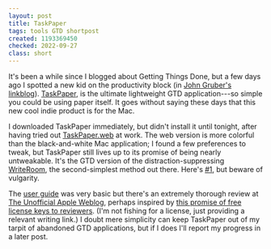 ```yaml
---
layout: post
title: TaskPaper
tags: tools GTD shortpost
created: 1193369450
checked: 2022-09-27
class: short
---
```

It's been a while since I blogged about Getting Things Done, but a few days ago I spotted a new kid on the productivity block (in [John Gruber's linkblog](http://daringfireball.net/linked/2007/october#mon-22-taskpaper)).  [TaskPaper](https://www.taskpaper.com), is the ultimate lightweight GTD application---so simple you could be using paper itself.<!--break-->  It goes without saying these days that this new cool indie product is for the Mac.

I downloaded TaskPaper immediately, but didn't install it until tonight, after having tried out [TaskPaper.web](http://web.archive.org/web/20081013100421/http://hogbaysoftware.com/products/taskpaper_web) at work.  The web version is more colorful than the black-and-white Mac application; I found a few preferences to tweak, but TaskPaper still lives up to its promise of being nearly untweakable.  It's the GTD version of the distraction-suppressing 
 [WriteRoom](http://hogbaysoftware.com/products/writeroom), the second-simplest method out there.  Here's [#1](http://web.archive.org/web/20090421102907/http://www.sizemore.co.uk:80/visiblemonsters/2007/04/10/gttfd-with-henry-rollins/), but beware of vulgarity.

The [user guide](http://web.archive.org/web/20081017150146/http://hogbaysoftware.com:80/products/taskpaper/user_guide) was very basic but there's an extremely thorough review at [The Unofficial Apple Weblog](http://web.archive.org/web/20150208030217/http://www.tuaw.com/2007/10/25/taskpaper-1-0-a-review/), perhaps inspired by [this promise of free license keys to reviewers](http://web.archive.org/web/20080829202418/http://hogbaysoftware.com/forums/hog_bay_software/topics/263_Looking_for_TaskPaper_and_WriteRoom_reviews).  (I'm not fishing for a license, just providing a relevant writing link.)  I doubt mere simplicity can keep TaskPaper out of my tarpit of abandoned GTD applications, but if I does I'll report my progress in a later post.
